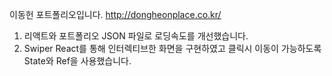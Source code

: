 이동헌 포트폴리오입니다.
http://dongheonplace.co.kr/

1. 리액트와 포트폴리오 JSON 파일로 로딩속도를 개선했습니다.
2. Swiper React를 통해 인터렉티브한 화면을 구현하였고 클릭시 이동이 가능하도록 State와 Ref을 사용했습니다.
